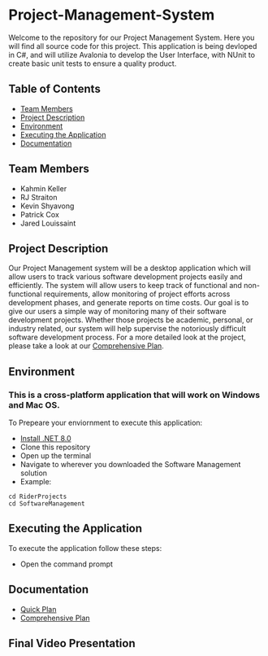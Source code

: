 # Project-Management-System
Welcome to the repository for our Project Management System. Here you will find all source code for this project. This application is being devloped in C#, and will utilize
Avalonia to develop the User Interface, with NUnit to create basic unit tests to ensure a quality product. 

## Table of Contents
- [Team Members](#team-members)
- [Project Description](#project-description)
- [Environment](#environment)
- [Executing the Application](#executing-the-application)
- [Documentation](#documentation)

## Team Members
- Kahmin Keller
- RJ Straiton
- Kevin Shyavong
- Patrick Cox
- Jared Louissaint

## Project Description
Our Project Management system will be a desktop application which will allow users to track various software development projects easily and efficiently. The system will allow users to keep track of 
functional and non-functional requirements, allow monitoring of project efforts across development phases, and generate reports on time costs. Our goal is to give our users a simple way of monitoring 
many of their software development projects. Whether those projects be academic, personal, or industry related, our system will help supervise the notoriously difficult software development process. 
For a more detailed look at the project, please take a look at our [Comprehensive Plan](./documentation/ComprehensivePlan.pdf). 

## Environment
### This is a cross-platform application that will work on Windows and Mac OS. 

To Prepeare your enviornment to execute this application:
- [Install .NET 8.0](https://dotnet.microsoft.com/en-us/download)
- Clone this repository
- Open up the terminal
- Navigate to wherever you downloaded the Software Management solution
- Example:
```
cd RiderProjects
cd SoftwareManagement
```

## Executing the Application
To execute the application follow these steps:
- Open the command prompt

## Documentation
- [Quick Plan](./Documents/QuickPlan.pdf)
- [Comprehensive Plan](./Documents/ComprehensivePlan.pdf)

## Final Video Presentation

